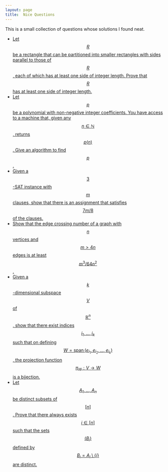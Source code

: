 ```yaml
---
layout: page
title:	Nice Questions
---
```


This is a small collection of questions whose solutions I found neat.

* [Let $$R$$ be a rectangle that can be partitioned into smaller rectangles with sides parallel to those of $$R$$, each of which has at least one side of integer length. Prove that $$R$$ has at least one side of integer length.](./rect-part)
* [Let $$p$$ be a polynomial with non-negative integer coefficients. You have access to a machine that, given any $$n\in\mathbb N$$, returns $$p(n)$$. Give an algorithm to find $$p$$.](./poly-eval)
* [Given a $$3$$-SAT instance with $$m$$ clauses, show that there is an assignment that satisfies $$7m/8$$ of the clauses.](./3-sat-7m8)
* [Show that the edge crossing number of a graph with $$n$$ vertices and $$m>4n$$ edges is at least $$m^3/64n^2$$.](edge-crossing)
* [Given a $$k$$-dimensional subspace $$V$$ of $$\mathbb{R}^n$$, show that there exist indices $$i_1,\ldots,i_k$$ such that on defining $$W = \operatorname{span}(e_{i_1}, e_{i_2}, \ldots, e_{i_k})$$, the projection function $$\pi_W : V \to W$$ is a bijection.](subspace-proj)
* [Let $$A_1,\ldots,A_n$$ be distinct subsets of $$[n]$$. Prove that there always exists $$i \in [n]$$ such that the sets $$(B_i)$$ defined by $$B_i = A_i \setminus \{i\}$$ are distinct.](distinct-sets)
